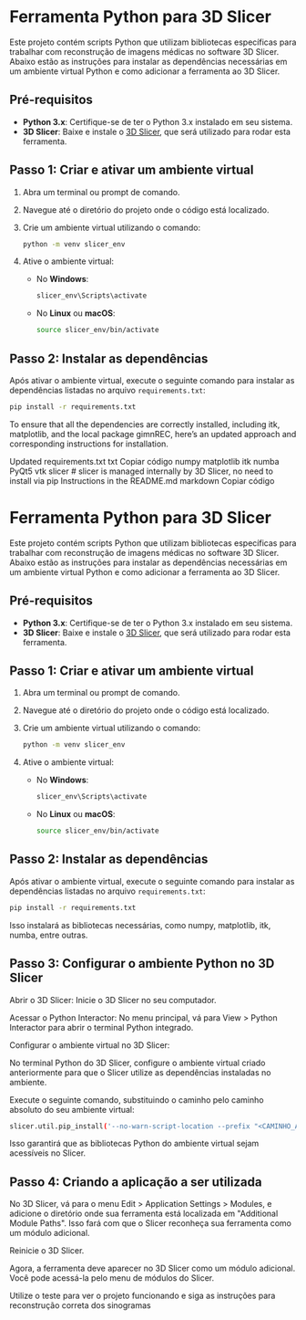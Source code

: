 # Ferramenta Python para 3D Slicer

Este projeto contém scripts Python que utilizam bibliotecas específicas para trabalhar com reconstrução de imagens médicas no software 3D Slicer. Abaixo estão as instruções para instalar as dependências necessárias em um ambiente virtual Python e como adicionar a ferramenta ao 3D Slicer.

## Pré-requisitos

- **Python 3.x**: Certifique-se de ter o Python 3.x instalado em seu sistema.
- **3D Slicer**: Baixe e instale o [3D Slicer](https://www.slicer.org/), que será utilizado para rodar esta ferramenta.

## Passo 1: Criar e ativar um ambiente virtual

1. Abra um terminal ou prompt de comando.

2. Navegue até o diretório do projeto onde o código está localizado.

3. Crie um ambiente virtual utilizando o comando:

    ```bash
    python -m venv slicer_env
    ```

4. Ative o ambiente virtual:

   - No **Windows**:

      ```bash
      slicer_env\Scripts\activate
      ```

   - No **Linux** ou **macOS**:

      ```bash
      source slicer_env/bin/activate
      ```

## Passo 2: Instalar as dependências

Após ativar o ambiente virtual, execute o seguinte comando para instalar as dependências listadas no arquivo `requirements.txt`:

```bash
pip install -r requirements.txt
```


To ensure that all the dependencies are correctly installed, including itk, matplotlib, and the local package gimnREC, here’s an updated approach and corresponding instructions for installation.

Updated requirements.txt
txt
Copiar código
numpy
matplotlib
itk
numba
PyQt5
vtk
slicer  # slicer is managed internally by 3D Slicer, no need to install via pip
Instructions in the README.md
markdown
Copiar código
# Ferramenta Python para 3D Slicer

Este projeto contém scripts Python que utilizam bibliotecas específicas para trabalhar com reconstrução de imagens médicas no software 3D Slicer. Abaixo estão as instruções para instalar as dependências necessárias em um ambiente virtual Python e como adicionar a ferramenta ao 3D Slicer.

## Pré-requisitos

- **Python 3.x**: Certifique-se de ter o Python 3.x instalado em seu sistema.
- **3D Slicer**: Baixe e instale o [3D Slicer](https://www.slicer.org/), que será utilizado para rodar esta ferramenta.

## Passo 1: Criar e ativar um ambiente virtual

1. Abra um terminal ou prompt de comando.

2. Navegue até o diretório do projeto onde o código está localizado.

3. Crie um ambiente virtual utilizando o comando:

    ```bash
    python -m venv slicer_env
    ```

4. Ative o ambiente virtual:

   - No **Windows**:

      ```bash
      slicer_env\Scripts\activate
      ```

   - No **Linux** ou **macOS**:

      ```bash
      source slicer_env/bin/activate
      ```

## Passo 2: Instalar as dependências

Após ativar o ambiente virtual, execute o seguinte comando para instalar as dependências listadas no arquivo `requirements.txt`:

```bash
pip install -r requirements.txt
```

Isso instalará as bibliotecas necessárias, como numpy, matplotlib, itk, numba, entre outras.

## Passo 3: Configurar o ambiente Python no 3D Slicer
Abrir o 3D Slicer: Inicie o 3D Slicer no seu computador.

Acessar o Python Interactor: No menu principal, vá para View > Python Interactor para abrir o terminal Python integrado.

Configurar o ambiente virtual no 3D Slicer:

No terminal Python do 3D Slicer, configure o ambiente virtual criado anteriormente para que o Slicer utilize as dependências instaladas no ambiente.

Execute o seguinte comando, substituindo o caminho pelo caminho absoluto do seu ambiente virtual:

```bash
slicer.util.pip_install('--no-warn-script-location --prefix "<CAMINHO_ABSOLUTO>/slicer_env" -r requirements.txt')
```

Isso garantirá que as bibliotecas Python do ambiente virtual sejam acessíveis no Slicer.


## Passo 4: Criando a aplicação a ser utilizada 
No 3D Slicer, vá para o menu Edit > Application Settings > Modules, e adicione o diretório onde sua ferramenta está localizada em "Additional Module Paths". Isso fará com que o Slicer reconheça sua ferramenta como um módulo adicional.

Reinicie o 3D Slicer.

Agora, a ferramenta deve aparecer no 3D Slicer como um módulo adicional. Você pode acessá-la pelo menu de módulos do Slicer.

Utilize o teste para ver o projeto funcionando e siga as instruções para reconstrução correta dos sinogramas